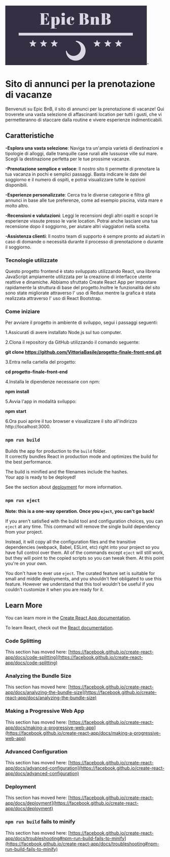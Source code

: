 ![Epic BnB Logo](./src/assets/logo_epic_bnb2.png)-

# Sito di annunci per la prenotazione di vacanze

Benvenuti su Epic BnB, il sito di annunci per la prenotazione di vacanze! Qui troverete una vasta selezione di affascinanti location per tutti i gusti, che vi permetteranno di staccare dalla routine e vivere esperienze indimenticabili.

## Caratteristiche

**-Esplora una vasta selezione**: Naviga tra un'ampia varietà di destinazioni e tipologie di alloggi, dalle tranquille case rurali alle lussuose ville sul mare. Scegli la destinazione perfetta per le tue prossime vacanze.

**-Prenotazione semplice e veloce**: Il nostro sito ti permette di prenotare la tua vacanza in pochi e semplici passaggi. Basta indicare le date del soggiorno e il numero di ospiti, e potrai visualizzare tutte le opzioni disponibili.

**-Esperienze personalizzate**: Cerca tra le diverse categorie e filtra gli annunci in base alle tue preferenze, come ad esempio piscina, vista mare e molto altro.

**-Recensioni e valutazioni**: Leggi le recensioni degli altri ospiti e scopri le esperienze vissute presso le varie location. Potrai anche lasciare una tua recensione dopo il soggiorno, per aiutare altri viaggiatori nella scelta.

**-Assistenza clienti**: Il nostro team di supporto è sempre pronto ad aiutarti in caso di domande o necessità durante il processo di prenotazione o durante il soggiorno.

### Tecnologie utilizzate

Questo progetto frontend è stato sviluppato utilizzando React, una libreria JavaScript ampiamente utilizzata per la creazione di interfacce utente reattive e dinamiche. Abbiamo sfruttato Create React App per impostare rapidamente la struttura di base del progetto.Inoltre le funzionalità del sito sono state migliorate attraverso l' uso di Redux mentre la grafica è stata realizzata attraverso l' uso di React Bootstrap.

### Come iniziare

Per avviare il progetto in ambiente di sviluppo, segui i passaggi seguenti:

1.Assicurati di avere installato Node.js sul tuo computer.

2.Clona il repository da GitHub utilizzando il comando seguente:

**git clone https://github.com/VittoriaBasile/progetto-finale-front-end.git**

3.Entra nella cartella del progetto:

**cd progetto-finale-front-end**

4.Installa le dipendenze necessarie con npm:

**npm install**

5.Avvia l'app in modalità sviluppo:

**npm start**

6.Ora puoi aprire il tuo browser e visualizzare il sito all'indirizzo http://localhost:3000.

### `npm run build`

Builds the app for production to the `build` folder.\
It correctly bundles React in production mode and optimizes the build for the best performance.

The build is minified and the filenames include the hashes.\
Your app is ready to be deployed!

See the section about [deployment](https://facebook.github.io/create-react-app/docs/deployment) for more information.

### `npm run eject`

**Note: this is a one-way operation. Once you `eject`, you can't go back!**

If you aren't satisfied with the build tool and configuration choices, you can `eject` at any time. This command will remove the single build dependency from your project.

Instead, it will copy all the configuration files and the transitive dependencies (webpack, Babel, ESLint, etc) right into your project so you have full control over them. All of the commands except `eject` will still work, but they will point to the copied scripts so you can tweak them. At this point you're on your own.

You don't have to ever use `eject`. The curated feature set is suitable for small and middle deployments, and you shouldn't feel obligated to use this feature. However we understand that this tool wouldn't be useful if you couldn't customize it when you are ready for it.

## Learn More

You can learn more in the [Create React App documentation](https://facebook.github.io/create-react-app/docs/getting-started).

To learn React, check out the [React documentation](https://reactjs.org/).

### Code Splitting

This section has moved here: [https://facebook.github.io/create-react-app/docs/code-splitting](https://facebook.github.io/create-react-app/docs/code-splitting)

### Analyzing the Bundle Size

This section has moved here: [https://facebook.github.io/create-react-app/docs/analyzing-the-bundle-size](https://facebook.github.io/create-react-app/docs/analyzing-the-bundle-size)

### Making a Progressive Web App

This section has moved here: [https://facebook.github.io/create-react-app/docs/making-a-progressive-web-app](https://facebook.github.io/create-react-app/docs/making-a-progressive-web-app)

### Advanced Configuration

This section has moved here: [https://facebook.github.io/create-react-app/docs/advanced-configuration](https://facebook.github.io/create-react-app/docs/advanced-configuration)

### Deployment

This section has moved here: [https://facebook.github.io/create-react-app/docs/deployment](https://facebook.github.io/create-react-app/docs/deployment)

### `npm run build` fails to minify

This section has moved here: [https://facebook.github.io/create-react-app/docs/troubleshooting#npm-run-build-fails-to-minify](https://facebook.github.io/create-react-app/docs/troubleshooting#npm-run-build-fails-to-minify)

